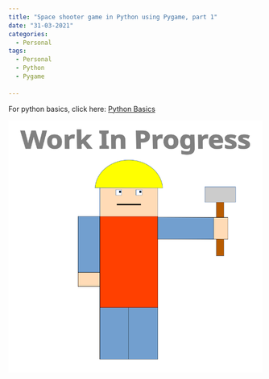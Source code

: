 ```yaml
---
title: "Space shooter game in Python using Pygame, part 1"
date: "31-03-2021"
categories:
  - Personal
tags:
  - Personal
  - Python
  - Pygame

---
```

For python basics, click here: <a href="https://khkhiu.github.io/personal/personal-python-basics/">Python Basics  </a>

![WIP](/assets/images/common/WIP.png)